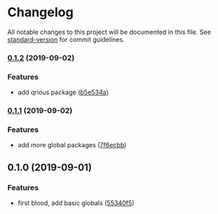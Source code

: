 # Changelog

All notable changes to this project will be documented in this file. See [standard-version](https://github.com/conventional-changelog/standard-version) for commit guidelines.

### [0.1.2](https://github.com/JounQin/umd-globals/compare/v0.1.1...v0.1.2) (2019-09-02)


### Features

* add qrious package ([b5e534a](https://github.com/JounQin/umd-globals/commit/b5e534a))

### [0.1.1](https://github.com/JounQin/umd-globals/compare/v0.1.0...v0.1.1) (2019-09-02)


### Features

* add more global packages ([7f6ecbb](https://github.com/JounQin/umd-globals/commit/7f6ecbb))

## 0.1.0 (2019-09-01)


### Features

* first blood, add basic globals ([55340f5](https://github.com/JounQin/umd-globals/commit/55340f5))
